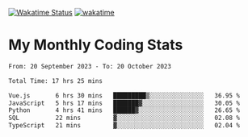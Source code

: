 [![Wakatime Status](https://github.com/noopurphalak/noopurphalak/workflows/wakatime-status-update/badge.svg)](https://github.com/noopurphalak/noopurphalak/actions/workflows/main.yml)
[![wakatime](https://wakatime.com/badge/user/80ace140-ef40-4fdd-b8ed-f3be3d2e1aea.svg)](https://wakatime.com/@80ace140-ef40-4fdd-b8ed-f3be3d2e1aea)

# My Monthly Coding Stats

<!--START_SECTION:waka-->

```txt
From: 20 September 2023 - To: 20 October 2023

Total Time: 17 hrs 25 mins

Vue.js       6 hrs 30 mins   █████████▒░░░░░░░░░░░░░░░   36.95 %
JavaScript   5 hrs 17 mins   ███████▓░░░░░░░░░░░░░░░░░   30.05 %
Python       4 hrs 41 mins   ██████▓░░░░░░░░░░░░░░░░░░   26.65 %
SQL          22 mins         ▓░░░░░░░░░░░░░░░░░░░░░░░░   02.08 %
TypeScript   21 mins         ▓░░░░░░░░░░░░░░░░░░░░░░░░   02.04 %
```

<!--END_SECTION:waka-->
